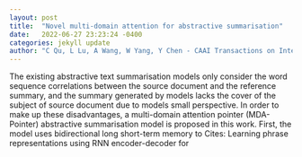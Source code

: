 ```yaml
---
layout: post
title:  "Novel multi-domain attention for abstractive summarisation"
date:   2022-06-27 23:23:24 -0400
categories: jekyll update
author: "C Qu, L Lu, A Wang, W Yang, Y Chen - CAAI Transactions on Intelligence , 2022"
---
```

The existing abstractive text summarisation models only consider the word sequence correlations between the source document and the reference summary, and the summary generated by models lacks the cover of the subject of source document due to models  small perspective. In order to make up these disadvantages, a multi-domain attention pointer (MDA-Pointer) abstractive summarisation model is proposed in this work. First, the model uses bidirectional long short-term memory to  Cites: Learning phrase representations using RNN encoder-decoder for